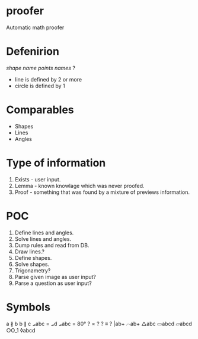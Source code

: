 # proofer
Automatic math proofer

Defenirion
==========
*shape name* *points names* ?
- line is defined by 2 or more
- circle is defined by 1

Comparables
===========
- Shapes
- Lines
- Angles

Type of information
===================
1. Exists - user input.
2. Lemma - known knowlage which was never proofed.
3. Proof - something that was found by a mixture of previews information.

POC
===
1. Define lines and angles.
2. Solve lines and angles.
3. Dump rules and read from DB.
5. Draw lines.?
6. Define shapes.
7. Solve shapes.
8. Trigonametry?
9. Parse given image as user input?
10. Parse a question as user input?

Symbols
=======
a ∦ b
b ∥ c
⦟abc = ⦟d
⦟abc = 80°
? ∝ ?
? ≡ ?
|ab+
⌒ab+
△abc
▭abcd
▱abcd
○O_1
◊abcd

